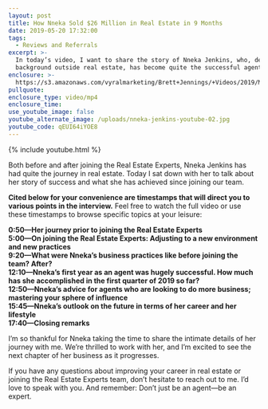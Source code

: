 ```yaml
---
layout: post
title: How Nneka Sold $26 Million in Real Estate in 9 Months
date: 2019-05-20 17:32:00
tags:
  - Reviews and Referrals
excerpt: >-
  In today’s video, I want to share the story of Nneka Jenkins, who, despite her
  background outside real estate, has become quite the successful agent.
enclosure: >-
  https://s3.amazonaws.com/vyralmarketing/Brett+Jennings/+Videos/2019/May/Real+Estate+Experts-+How+Nneka+Sold+%2426+Million+in+Real+Estate+in+9+Months.mp4
pullquote:
enclosure_type: video/mp4
enclosure_time:
use_youtube_image: false
youtube_alternate_image: /uploads/nneka-jenkins-youtube-02.jpg
youtube_code: qEUI64iYOE8
---
```


{% include youtube.html %}

Both before and after joining the Real Estate Experts, Nneka Jenkins has had quite the journey in real estate. Today I sat down with her to talk about her story of success and what she has achieved since joining our team.

**Cited below for your convenience are timestamps that will direct you to various points in the interview.** Feel free to watch the full video or use these timestamps to browse specific topics at your leisure:&nbsp;

**0:50—Her journey prior to joining the Real Estate Experts<br>5:00—On joining the Real Estate Experts: Adjusting to a new environment and new practices<br>9:20—What were Nneka’s business practices like before joining the team? After?<br>12:10—Nneka’s first year as an agent was hugely successful. How much has she accomplished in the first quarter of 2019 so far?<br>12:50—Nneka’s advice for agents who are looking to do more business; mastering your sphere of influence<br>15:45—Nneka’s outlook on the future in terms of her career and her lifestyle<br>17:40—Closing remarks**

I’m so thankful for Nneka taking the time to share the intimate details of her journey with me. We’re thrilled to work with her, and I’m excited to see the next chapter of her business as it progresses.

If you have any questions about improving your career in real estate or joining the Real Estate Experts team, don’t hesitate to reach out to me. I’d love to speak with you. And remember: Don’t just be an agent—be an expert.